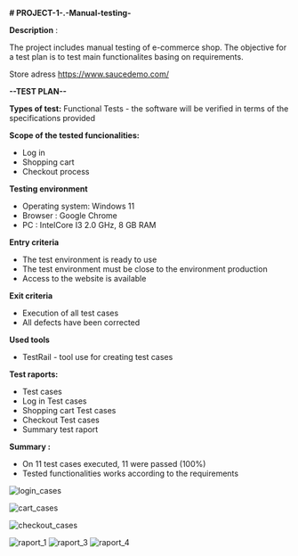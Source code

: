 **# PROJECT-1-.-Manual-testing-**

**Description** :

The project includes manual testing of e-commerce shop. The objective for a test plan is to test main functionalites basing on requirements. 

Store adress https://www.saucedemo.com/

**--TEST PLAN--**

**Types of test:**
 Functional Tests -  the software will be verified in terms of the specifications provided
 
 **Scope of the tested funcionalities:**
 - Log in   
 - Shopping cart 
 - Checkout process


**Testing environment**
- Operating system: Windows 11
- Browser : Google Chrome 
- PC : IntelCore  I3 2.0 GHz, 8 GB RAM


**Entry criteria**
- The test environment is ready to use
- The test environment must be close to the environment production
- Access to the website  is available


**Exit criteria**
- Execution of all test cases
- All defects have been corrected


**Used tools**
- TestRail - tool use for creating test cases


**Test raports:**
- Test cases
- Log in Test cases
- Shopping cart Test cases
- Checkout Test cases
- Summary test raport 


**Summary :**
- On 11 test cases executed, 11 were passed (100%)
- Tested functionalities works according to the requirements 

![login_cases](https://github.com/user-attachments/assets/1f3712dc-44e2-417a-9de0-e2af83ff8f06)

![cart_cases](https://github.com/user-attachments/assets/19f7db00-818c-4d77-a2ea-7751fe68d1e3)

![checkout_cases](https://github.com/user-attachments/assets/3b00d1fb-cd9b-4d41-992d-0bb6effb0e23)

![raport_1](https://github.com/user-attachments/assets/10907967-1f59-4823-bdb8-7c8671cc8d4e)
![raport_3](https://github.com/user-attachments/assets/b23f0156-32a6-4e29-8174-4f22acd6d855)
![raport_4](https://github.com/user-attachments/assets/bbcb67df-a6bd-4f25-8da0-d1eb11f1a1a7)


